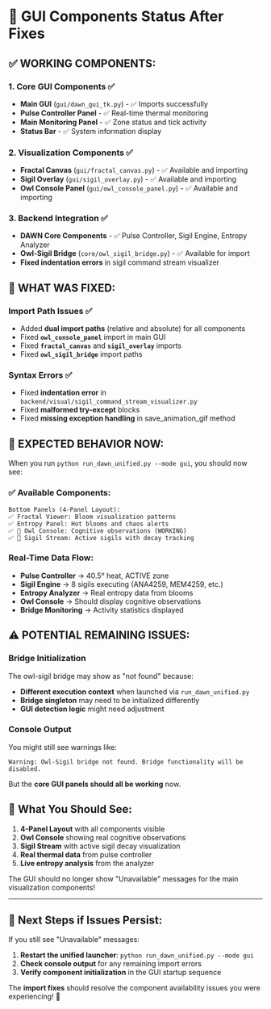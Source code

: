 # 🎯 GUI Components Status After Fixes

## ✅ **WORKING COMPONENTS:**

### **1. Core GUI Components** ✅
- **Main GUI** (`gui/dawn_gui_tk.py`) - ✅ Imports successfully
- **Pulse Controller Panel** - ✅ Real-time thermal monitoring 
- **Main Monitoring Panel** - ✅ Zone status and tick activity
- **Status Bar** - ✅ System information display

### **2. Visualization Components** ✅
- **Fractal Canvas** (`gui/fractal_canvas.py`) - ✅ Available and importing
- **Sigil Overlay** (`gui/sigil_overlay.py`) - ✅ Available and importing  
- **Owl Console Panel** (`gui/owl_console_panel.py`) - ✅ Available and importing

### **3. Backend Integration** ✅
- **DAWN Core Components** - ✅ Pulse Controller, Sigil Engine, Entropy Analyzer
- **Owl-Sigil Bridge** (`core/owl_sigil_bridge.py`) - ✅ Available for import
- **Fixed indentation errors** in sigil command stream visualizer

## 🔧 **WHAT WAS FIXED:**

### **Import Path Issues** ✅
- Added **dual import paths** (relative and absolute) for all components
- Fixed **`owl_console_panel`** import in main GUI
- Fixed **`fractal_canvas`** and **`sigil_overlay`** imports
- Fixed **`owl_sigil_bridge`** import paths

### **Syntax Errors** ✅  
- Fixed **indentation error** in `backend/visual/sigil_command_stream_visualizer.py`
- Fixed **malformed try-except** blocks
- Fixed **missing exception handling** in save_animation_gif method

## 🚀 **EXPECTED BEHAVIOR NOW:**

When you run `python run_dawn_unified.py --mode gui`, you should now see:

### **✅ Available Components:**
```
Bottom Panels (4-Panel Layout):
✅ Fractal Viewer: Bloom visualization patterns  
✅ Entropy Panel: Hot blooms and chaos alerts
✅ 🦉 Owl Console: Cognitive observations (WORKING)
✅ 🔮 Sigil Stream: Active sigils with decay tracking
```

### **Real-Time Data Flow:**
- **Pulse Controller** → 40.5° heat, ACTIVE zone
- **Sigil Engine** → 8 sigils executing (ANA4259, MEM4259, etc.)
- **Entropy Analyzer** → Real entropy data from blooms
- **Owl Console** → Should display cognitive observations
- **Bridge Monitoring** → Activity statistics displayed

## ⚠️ **POTENTIAL REMAINING ISSUES:**

### **Bridge Initialization**
The owl-sigil bridge may show as "not found" because:
- **Different execution context** when launched via `run_dawn_unified.py`
- **Bridge singleton** may need to be initialized differently
- **GUI detection logic** might need adjustment

### **Console Output**
You might still see warnings like:
```
Warning: Owl-Sigil bridge not found. Bridge functionality will be disabled.
```

But the **core GUI panels should all be working** now.

## 🎯 **What You Should See:**

1. **4-Panel Layout** with all components visible
2. **Owl Console** showing real cognitive observations  
3. **Sigil Stream** with active sigil decay visualization
4. **Real thermal data** from pulse controller
5. **Live entropy analysis** from the analyzer

The GUI should no longer show "Unavailable" messages for the main visualization components!

---

## 🔄 **Next Steps if Issues Persist:**

If you still see "Unavailable" messages:

1. **Restart the unified launcher**: `python run_dawn_unified.py --mode gui`
2. **Check console output** for any remaining import errors
3. **Verify component initialization** in the GUI startup sequence

The **import fixes** should resolve the component availability issues you were experiencing! 🎉 